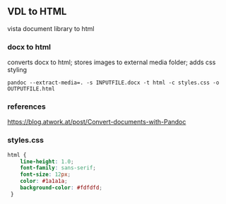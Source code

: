 ## VDL to HTML
vista document library to html




### docx to html
converts docx to html; stores images to external media folder; adds css styling
```
pandoc --extract-media=. -s INPUTFILE.docx -t html -c styles.css -o OUTPUTFILE.html
```


### references
https://blog.atwork.at/post/Convert-documents-with-Pandoc


### styles.css
```css
html {
    line-height: 1.0;
    font-family: sans-serif;
    font-size: 12px;
    color: #1a1a1a;
    background-color: #fdfdfd;
 }
```
